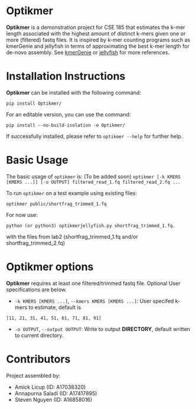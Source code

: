 # Optikmer
**Optikmer** is a demonstration project for CSE 185 that estimates the k-mer length associated with the highest amount of distinct k-mers given one or more (filtered) fastq files. It is inspired by k-mer counting programs such as kmerGenie and jellyfish in terms of approximating the best k-mer length for de-novo assembly. See <a href='http://kmergenie.bx.psu.edu/' target='blank'>kmerGenie<a> or <a href='https://github.com/gmarcais/Jellyfish' target='blank'>jellyfish<a> for more references.

# Installation Instructions
**Optikmer** can be installed with the following command: 
``` 
pip install Optikmer/
```

For an editable version, you can use the command:
```
pip install --no-build-isolation -e Optikmer/
```


If successfully installed, please refer to `optikmer --help` for further help.

# Basic Usage
The basic usage of ```optikmer``` is: (To be added soon)
```optikmer [-k KMERS [KMERS ...]] [-o OUTPUT] filtered_read_1.fq filtered_read_2.fq ...```

To run ```optikmer``` on a test example using existing files:
```
optikmer public/shortfrag_trimmed_1.fq
```
For now use: 
```
python (or python3) optikmerjellyfish.py shortfrag_trimmed_1.fq.
```
with the files from lab2 (shortfrag_trimmed_1.fq and/or shortfrag_trimmed_2.fq)

# Optikmer options
**Optikmer** requires at least one filtered/trimmed fastq file. Optional User specifications are below.
- `-k KMERS [KMERS ...]`, `--kmers KMERS [KMERS ...]`: User specifed k-mers to estimate, default is 
```
[11, 21, 31, 41, 51, 61, 71, 81, 91]
```
- `-o OUTPUT`, `--output OUTPUT`: Write to output **DIRECTORY**, default written to current directory.

# Contributors
Project assembled by:
- Amick Licup (ID: A17038320)
- Annapurna Saladi (ID: A17417895)
- Steven Nguyen (ID: A16858016)
